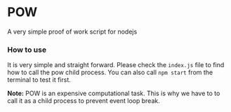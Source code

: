 # POW
A very simple proof of work script for nodejs

### How to use
It is very simple and straight forward. Please check the `index.js` file to find how to call the pow child process.
You can also call `npm start` from the terminal to test it first.

**Note:** POW is an expensive computational task. This is why we have to to call it as a child process to prevent event loop break.
